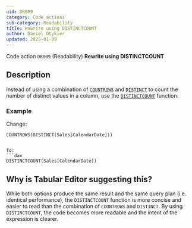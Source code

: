 ```yaml
---
uid: DR009
category: Code actions
sub-category: Readability
title: Rewrite using DISTINCTCOUNT
author: Daniel Otykier
updated: 2025-01-09
---
```


Code action `DR009` (Readability) **Rewrite using DISTINCTCOUNT**

## Description

Instead of using a combination of [`COUNTROWS`](https://dax.guide/COUNTROWS) and [`DISTINCT`](https://dax.guide/DISTINCT) to count the number of distinct values in a column, use the [`DISTINCTCOUNT`](https://dax.guide/DISTINCTCOUNT) function.

### Example

Change:
```dax
COUNTROWS(DISTINCT(Sales[CalendarDate]))
```
```

To:
```dax
DISTINCTCOUNT(Sales[CalendarDate])
```

## Why is Tabular Editor suggesting this?

While both options produce the same result and the same query plan (i.e. identical performance), the `DISTINCTCOUNT` function is more concise and easier to read than the combination of `COUNTROWS` and `DISTINCT`. By using `DISTINCTCOUNT`, the code becomes more readable and the intent of the expression is clearer.